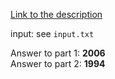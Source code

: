 [Link to the description](http://adventofcode.com/2017/day/24)

input: see `input.txt`

Answer to part 1: **2006**</br> Answer to part 2: **1994**
